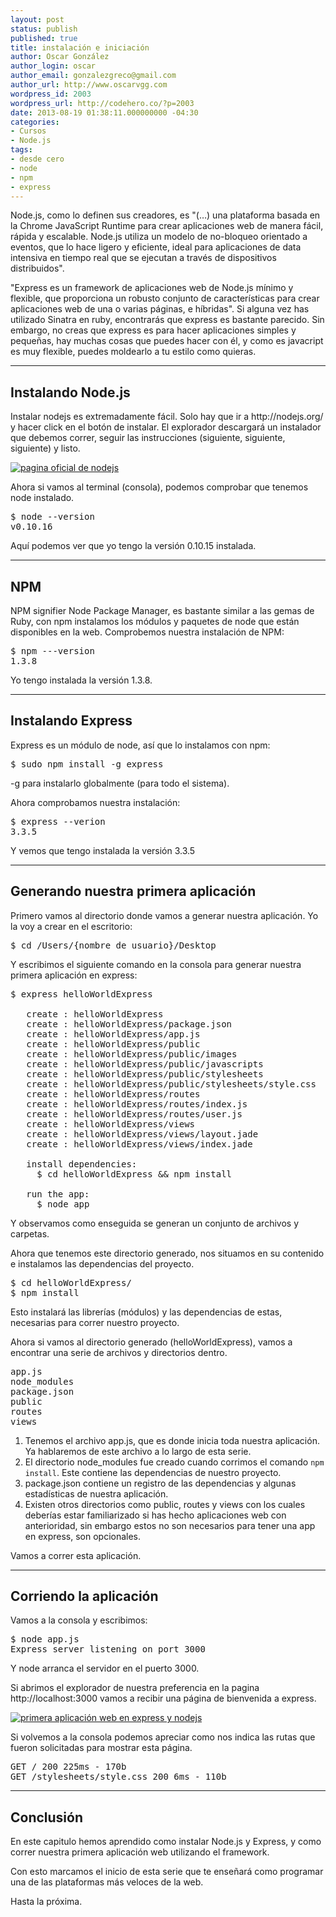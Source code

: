 ```yaml
---
layout: post
status: publish
published: true
title: instalación e iniciación
author: Oscar González
author_login: oscar
author_email: gonzalezgreco@gmail.com
author_url: http://www.oscarvgg.com
wordpress_id: 2003
wordpress_url: http://codehero.co/?p=2003
date: 2013-08-19 01:38:11.000000000 -04:30
categories:
- Cursos
- Node.js
tags:
- desde cero
- node
- npm
- express
---
```

<p>Node.js, como lo definen sus creadores, es "(…) una plataforma basada en la Chrome JavaScript Runtime para crear aplicaciones web de manera fácil, rápida y escalable. Node.js utiliza un modelo de no-bloqueo orientado a eventos, que lo hace ligero y eficiente, ideal para aplicaciones de data intensiva en tiempo real que se ejecutan a través de dispositivos distribuidos".</p>

<p>"Express es un framework de aplicaciones web de Node.js mínimo y flexible, que proporciona un robusto conjunto de características para crear aplicaciones web de una o varias páginas, e híbridas". Si alguna vez has utilizado Sinatra en ruby, encontrarás que express es bastante parecido. Sin embargo, no creas que express es para hacer aplicaciones simples y pequeñas, hay muchas cosas que puedes hacer con él, y como es javacript es muy flexible, puedes moldearlo a tu estilo como quieras.</p>

<hr />

<h2>Instalando Node.js</h2>

<p>Instalar nodejs es extremadamente fácil. Solo hay que ir a http://nodejs.org/ y hacer click en el botón de instalar. El explorador descargará un instalador que debemos correr, seguir las instrucciones (siguiente, siguiente, siguiente) y listo.</p>

<p><a href="http://codehero.co/oc-content/uploads/2013/08/pagina-oficial-de-nodejs.png"><img src="http://i.imgur.com/F0URz5c.png" alt="pagina oficial de nodejs" class="aligncenter size-full wp-image-2004" /></a></p>

<p>Ahora si vamos al terminal (consola), podemos comprobar que tenemos node instalado.</p>

<pre>$ node --version
v0.10.16
</pre>

<p>Aquí podemos ver que yo tengo la versión 0.10.15 instalada.</p>

<hr />

<h2>NPM</h2>

<p>NPM signifier Node Package Manager, es bastante similar a las gemas de Ruby, con npm instalamos los módulos y paquetes de node que están disponibles en la web. Comprobemos nuestra instalación de NPM:</p>

<pre>$ npm ---version
1.3.8
</pre>

<p>Yo tengo instalada la versión 1.3.8.</p>

<hr />

<h2>Instalando Express</h2>

<p>Express es un módulo de node, así que lo instalamos con npm:</p>

<pre>$ sudo npm install -g express
</pre>

<p>-g para instalarlo globalmente (para todo el sistema).</p>

<p>Ahora comprobamos nuestra instalación:</p>

<pre>$ express --verion
3.3.5
</pre>

<p>Y vemos que tengo instalada la versión 3.3.5</p>

<hr />

<h2>Generando nuestra primera aplicación</h2>

<p>Primero vamos al directorio donde vamos a generar nuestra aplicación. Yo la voy a crear en el escritorio:</p>

<pre>$ cd /Users/{nombre de usuario}/Desktop
</pre>

<p>Y escribimos el siguiente comando en la consola para generar nuestra primera aplicación en express:</p>

<pre>$ express helloWorldExpress

   create : helloWorldExpress
   create : helloWorldExpress/package.json
   create : helloWorldExpress/app.js
   create : helloWorldExpress/public
   create : helloWorldExpress/public/images
   create : helloWorldExpress/public/javascripts
   create : helloWorldExpress/public/stylesheets
   create : helloWorldExpress/public/stylesheets/style.css
   create : helloWorldExpress/routes
   create : helloWorldExpress/routes/index.js
   create : helloWorldExpress/routes/user.js
   create : helloWorldExpress/views
   create : helloWorldExpress/views/layout.jade
   create : helloWorldExpress/views/index.jade

   install dependencies:
     $ cd helloWorldExpress && npm install

   run the app:
     $ node app
</pre>

<p>Y observamos como enseguida se generan un conjunto de archivos y carpetas.</p>

<p>Ahora que tenemos este directorio generado, nos situamos en su contenido e instalamos las dependencias del proyecto.</p>

<pre>$ cd helloWorldExpress/
$ npm install
</pre>

<p>Esto instalará las librerías (módulos) y las dependencias de estas, necesarias para correr nuestro proyecto.</p>

<p>Ahora si vamos al directorio generado (helloWorldExpress), vamos a encontrar una serie de archivos y directorios dentro.</p>

<pre>app.js
node_modules
package.json
public
routes
views
</pre>

<ol>
<li>Tenemos el archivo app.js, que es donde inicia toda nuestra aplicación. Ya hablaremos de este archivo a lo largo de esta serie.</li>
<li>El directorio node_modules fue creado cuando corrimos el comando <code>npm install</code>. Este contiene las dependencias de nuestro proyecto.</li>
<li>package.json contiene un registro de las dependencias y algunas estadísticas de nuestra aplicación.</li>
<li>Existen otros directorios como public, routes y views con los cuales deberías estar familiarizado si has hecho aplicaciones web con anterioridad, sin embargo estos no son necesarios para tener una app en express, son opcionales.</li>
</ol>

<p>Vamos a correr esta aplicación.</p>

<hr />

<h2>Corriendo la aplicación</h2>

<p>Vamos a la consola y escribimos:</p>

<pre>$ node app.js
Express server listening on port 3000
</pre>

<p>Y node arranca el servidor en el puerto 3000.</p>

<p>Si abrimos el explorador de nuestra preferencia en la pagina http://localhost:3000 vamos a recibir una página de bienvenida a express.</p>

<p><a href="http://codehero.co/oc-content/uploads/2013/08/primera-aplicación-web-en-express-y-nodejs.png"><img src="http://i.imgur.com/tMwMf0z.png" alt="primera aplicación web en express y nodejs" class="aligncenter size-full wp-image-2005" /></a></p>

<p>Si volvemos a la consola podemos apreciar como nos indica las rutas que fueron solicitadas para mostrar esta página.</p>

<pre>GET / 200 225ms - 170b
GET /stylesheets/style.css 200 6ms - 110b
</pre>

<hr />

<h2>Conclusión</h2>

<p>En este capitulo hemos aprendido como instalar Node.js y Express, y como correr nuestra primera aplicación web utilizando el framework.</p>

<p>Con esto marcamos el inicio de esta serie que te enseñará como programar una de las plataformas más veloces de la web.</p>

<p>Hasta la próxima.</p>
